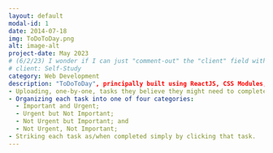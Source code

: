 ```yaml
---
layout: default
modal-id: 1
date: 2014-07-18
img: ToDoToDay.png
alt: image-alt
project-date: May 2023
# (6/2/23) I wonder if I can just "comment-out" the "client" field without consequence (...?):
# client: Self-Study
category: Web Development
description: "ToDoToDay", principally built using ReactJS, CSS Modules, and JavaScript, is a variation on the classic "to-do list" interface that integrates the ["Eisenhower Matrix" task management concept](https://en.wikipedia.org/wiki/Time_management#The_Eisenhower_Method) purportedly popularized by the World War II-era general and later United States President of the same name. The project allows users to better manage their daily responsibilities by:
- Uploading, one-by-one, tasks they believe they might need to complete for a given day (new/additional tasks can be uploaded at any time);
- Organizing each task into one of four categories:
  - Important and Urgent;
  - Urgent but Not Important;
  - Not Urgent but Important; and
  - Not Urgent, Not Important; 
- Striking each task as/when completed simply by clicking that task.
---
```

